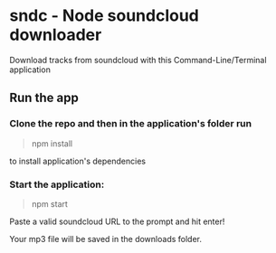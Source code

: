 # sndc - Node soundcloud downloader

Download tracks from soundcloud with this Command-Line/Terminal application

## Run the app

### Clone the repo and then in the application's folder run 

> npm install

to install application's dependencies

### Start the application:

> npm start

Paste a valid soundcloud URL to the prompt and hit enter!

Your mp3 file will be saved in the downloads folder.
